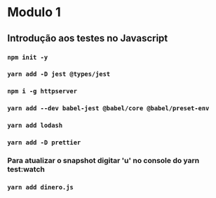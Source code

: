 # Modulo 1

## Introdução aos testes no Javascript

### `npm init -y`

### `yarn add -D jest @types/jest`

### `npm i -g httpserver`

### `yarn add --dev babel-jest @babel/core @babel/preset-env`

### `yarn add lodash`

### `yarn add -D prettier`

### Para atualizar o snapshot digitar 'u' no console do yarn test:watch

### `yarn add dinero.js`
